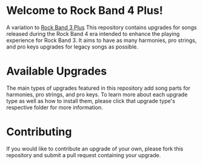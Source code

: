# Welcome to Rock Band 4 Plus!
A variation to [Rock Band 3 Plus](https://github.com/rkjiv/rb3_plus) This repository contains upgrades for songs released during the Rock Band 4 era intended to enhance the playing experience for Rock Band 3. It aims to have as many harmonies, pro strings, and pro keys upgrades for legacy songs as possible.

# Available Upgrades
The main types of upgrades featured in this repository add song parts for harmonies, pro strings, and pro keys. To learn more about each upgrade type as well as how to install them, please click that upgrade type's respective folder for more information.

# Contributing
If you would like to contribute an upgrade of your own, please fork this repository and submit a pull request containing your upgrade.
